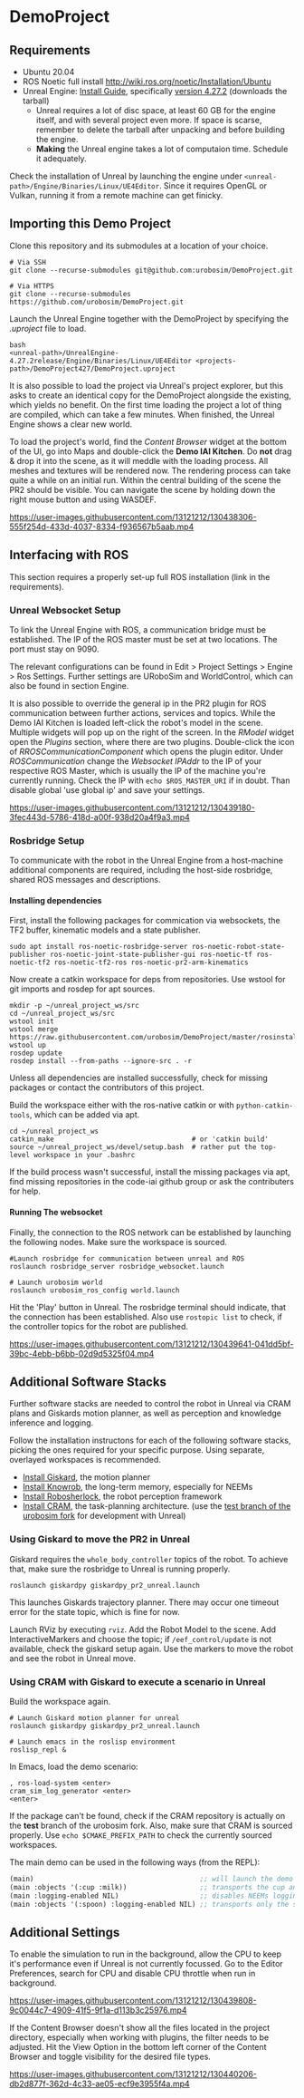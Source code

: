 # DemoProject

## Requirements

- Ubuntu 20.04
- ROS Noetic full install http://wiki.ros.org/noetic/Installation/Ubuntu
- Unreal Engine: [Install Guide](https://docs.unrealengine.com/4.26/en-US/SharingAndReleasing/Linux/BeginnerLinuxDeveloper/SettingUpAnUnrealWorkflow/), specifically [version 4.27.2](https://github.com/EpicGames/UnrealEngine/archive/refs/heads/4.27.zip) (downloads the tarball)
  - Unreal requires a lot of disc space, at least 60 GB for the engine itself, and with several project even more. If space is scarse, remember to delete the tarball after unpacking and before building the engine.
  - **Making** the Unreal engine takes a lot of computaion time. Schedule it adequately.

Check the installation of Unreal by launching the engine under `<unreal-path>/Engine/Binaries/Linux/UE4Editor`. Since it requires OpenGL or Vulkan, running it from a remote machine can get finicky.

## Importing this Demo Project
Clone this repository and its submodules at a location of your choice.
```
# Via SSH
git clone --recurse-submodules git@github.com:urobosim/DemoProject.git

# Via HTTPS
git clone --recurse-submodules https://github.com/urobosim/DemoProject.git
```
Launch the Unreal Engine together with the DemoProject by specifying the *.uproject* file to load.

```
bash
<unreal-path>/UnrealEngine-4.27.2release/Engine/Binaries/Linux/UE4Editor <projects-path>/DemoProject427/DemoProject.uproject
```

It is also possible to load the project via Unreal's project explorer, but this asks to create an identical copy for the DemoProject alongside the existing, which yields no benefit. On the first time loading the project a lot of thing are compiled, which can take a few minutes. When finished, the Unreal Engine shows a clear new world.


To load the project's world, find the *Content Browser* widget at the bottom of the UI, go into Maps and double-click the **Demo IAI Kitchen**. Do **not** drag & drop it into the scene, as it will meddle with the loading process. All meshes and textures will be rendered now. The rendering process can take quite a while on an initial run. Within the central building of the scene the PR2 should be visible. You can navigate the scene by holding down the right mouse button and using WASDEF.

https://user-images.githubusercontent.com/13121212/130438306-555f254d-433d-4037-8334-f936567b5aab.mp4

## Interfacing with ROS

This section requires a properly set-up full ROS installation (link in the requirements).

### Unreal Websocket Setup

To link the Unreal Engine with ROS, a communication bridge must be established. The IP of the ROS master must be set at two locations. The port must stay on 9090.

The relevant configurations can be found in Edit > Project Settings > Engine >
Ros Settings. Further settings are URoboSim and WorldControl, which can also be
found in section Engine.

<!-- # Deprected -->
<!-- In the game instance for the WorldControl service. Select MyGameInstance in the top-most content folder and set the IP either to localhost, or the a specific ROS master. Save your settings. -->

<!-- Update (not in the video): In MyGameInstance, set the Manager under World Control Game Instance to RWCManager. -->

<!-- https://user-images.githubusercontent.com/13121212/130439081-7ae539a7-7092-4db6-a734-25af5544c06f.mp4 -->

It is also possible to override the general ip in the PR2 plugin for ROS
communication between further actions, services and topics. While the Demo IAI
Kitchen is loaded left-click the robot's model in the scene. Multiple widgets
will pop up on the right of the screen. In the *RModel* widget open the
*Plugins* section, where there are two plugins. Double-click the icon of
*RROSCommunicationComponent* which opens the plugin editor. Under
*ROSCommunication* change the *Websocket IPAddr* to the IP of your respective
ROS Master, which is usually the IP of the machine you're currently
running. Check the IP with `echo $ROS_MASTER_URI` if in doubt. Than disable
global 'use global ip' and save your settings.

https://user-images.githubusercontent.com/13121212/130439180-3fec443d-5786-418d-a00f-938d20a4f9a3.mp4

### Rosbridge Setup

To communicate with the robot in the Unreal Engine from a host-machine additional components are required, including the host-side rosbridge, shared ROS messages and descriptions.

#### Installing dependencies

First, install the following packages for commication via websockets, the TF2 buffer, kinematic models and a state publisher.
```
sudo apt install ros-noetic-rosbridge-server ros-noetic-robot-state-publisher ros-noetic-joint-state-publisher-gui ros-noetic-tf ros-noetic-tf2 ros-noetic-tf2-ros ros-noetic-pr2-arm-kinematics
```
Now create a catkin workspace for deps from repositories. Use wstool for git imports and rosdep for apt sources.
```
mkdir -p ~/unreal_project_ws/src
cd ~/unreal_project_ws/src
wstool init
wstool merge https://raw.githubusercontent.com/urobosim/DemoProject/master/rosinstall/unreal_demo_project.rosinstall
wstool up
rosdep update
rosdep install --from-paths --ignore-src . -r
```
Unless all dependencies are installed successfully, check for missing packages or contact the contributors of this project.

Build the workspace either with the ros-native catkin or with `python-catkin-tools`, which can be added via apt.
```
cd ~/unreal_project_ws
catkin_make                                  # or 'catkin build'
source ~/unreal_project_ws/devel/setup.bash  # rather put the top-level workspace in your .bashrc
```
If the build process wasn't successful, install the missing packages via apt, find missing repositories in the code-iai github group or ask the contributers for help.

#### Running The websocket

Finally, the connection to the ROS network can be established by launching the following nodes. Make sure the workspace is sourced.
```
#Launch rosbridge for communication between unreal and ROS
roslaunch rosbridge_server rosbridge_websocket.launch

# Launch urobosim world
roslaunch urobosim_ros_config world.launch
```
Hit the 'Play' button in Unreal. The rosbridge terminal should indicate, that the connection has been established. Also use `rostopic list` to check, if the controller topics for the robot are published.

https://user-images.githubusercontent.com/13121212/130439641-041dd5bf-39bc-4ebb-b6bb-02d9d5325f04.mp4

## Additional Software Stacks

Further software stacks are needed to control the robot in Unreal via CRAM plans and Giskards motion planner, as well as perception and knowledge inference and logging.

Follow the installation instructons for each of the following software stacks, picking the ones required for your specific purpose. Using separate, overlayed workspaces is recommended.
- [Install Giskard](https://github.com/SemRoCo/giskardpy), the motion planner
- [Install Knowrob](https://github.com/knowrob/knowrob), the long-term memory, especially for NEEMs
- [Install Robosherlock](https://github.com/RoboSherlock/robosherlock), the robot perception framework
- [Install CRAM](http://cram-system.org/installation), the task-planning architecture. (use the [test branch of the urobosim fork](https://github.com/urobosim/cram/tree/test) for development with Unreal)

### Using Giskard to move the PR2 in Unreal

Giskard requires the `whole_body_controller` topics of the robot. To achieve that, make sure the rosbridge to Unreal is running properly.

```
roslaunch giskardpy giskardpy_pr2_unreal.launch
```
This launches Giskards trajectory planner. There may occur one timeout error for the state topic, which is fine for now.

Launch RViz by executing `rviz`. Add the Robot Model to the scene. Add InteractiveMarkers and choose the topic; if `/eef_control/update` is not available, check the giskard setup again. Use the markers to move the robot and see the robot in Unreal move.

### Using CRAM with Giskard to execute a scenario in Unreal

Build the workspace again.

```
# Launch Giskard motion planner for unreal
roslaunch giskardpy giskardpy_pr2_unreal.launch

# Launch emacs in the roslisp environment
roslisp_repl &
```
In Emacs, load the demo scenario:
```
, ros-load-system <enter>
cram_sim_log_generator <enter>
<enter>
```
If the package can't be found, check if the CRAM repository is actually on the **test** branch of the urobosim fork. Also, make sure that CRAM is sourced properly. Use `echo $CMAKE_PREFIX_PATH` to check the currently sourced workspaces.

The main demo can be used in the following ways (from the REPL):

```commonlisp
(main)                                         ;; will launch the demo with default values
(main :objects '(:cup :milk))                  ;; transports the cup and milk
(main :logging-enabled NIL)                    ;; disables NEEMs logging
(main :objects '(:spoon) :logging-enabled NIL) ;; transports only the spoon without NEEMs logging
```

## Additional Settings

To enable the simulation to run in the background, allow the CPU to keep it's performance even if Unreal is not currently focussed. Go to the Editor Preferences, search for CPU and disable CPU throttle when run in background.

https://user-images.githubusercontent.com/13121212/130439808-9c0044c7-4909-41f5-9f1a-d113b3c25976.mp4

If the Content Browser doesn't show all the files located in the project directory, especially when working with plugins, the filter needs to be adjusted. Hit the View Option in the bottom left corner of the Content Browser and toggle visibility for the desired file types.

https://user-images.githubusercontent.com/13121212/130440206-db2d877f-362d-4c33-ae05-ecf9e3955f4a.mp4
